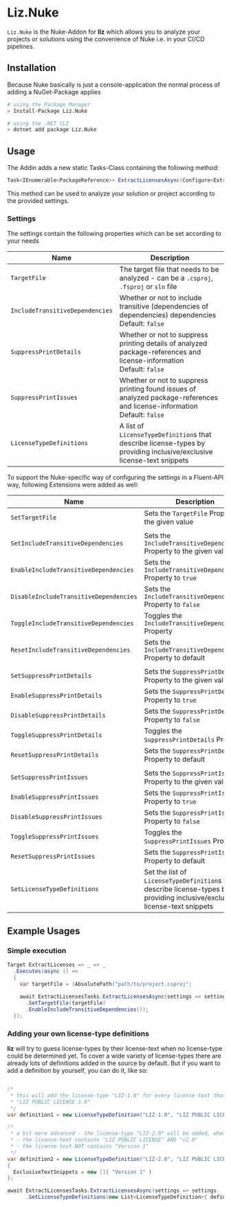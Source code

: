 # Liz.Nuke

`Liz.Nuke` is the Nuke-Addon for **liz** which allows you to analyze your projects or solutions using the convenience of Nuke i.e. in your CI/CD pipelines.

## Installation

Because Nuke basically is just a console-application the normal process of adding a NuGet-Package applies

```bash
# using the Package Manager
> Install-Package Liz.Nuke

# using the .NET CLI
> dotnet add package Liz.Nuke
```

## Usage

The Addin adds a new static Tasks-Class containing the following method:

```cs
Task<IEnumerable<PackageReference>> ExtractLicensesAsync(Configure<ExtractLicensesSettings> configureSettings)
```

This method can be used to analyze your solution or project according to the provided settings.

### Settings

The settings contain the following properties which can be set according to your needs

| Name | Description |
|------|-------------|
| `TargetFile` | The target file that needs to be analyzed - can be a `.csproj`, `.fsproj` or `sln` file |
| `IncludeTransitiveDependencies` | Whether or not to include transitive (dependencies of dependencies) dependencies </br> Default: `false` |
| `SuppressPrintDetails` | Whether or not to suppress printing details of analyzed package-references and license-information </br> Default: `false` |
| `SuppressPrintIssues` | Whether or not to suppress printing found issues of analyzed package-references and license-information </br> Default: `false` |
| `LicenseTypeDefinitions` | A list of `LicenseTypeDefinition`s that describe license-types by providing inclusive/exclusive license-text snippets |

To support the Nuke-specific way of configuring the settings in a Fluent-API way, following Extensions were added as well:

| Name | Description |
|------|-------------|
| `SetTargetFile` | Sets the `TargetFile` Property to the given value |
| | |
| `SetIncludeTransitiveDependencies` | Sets the `IncludeTransitiveDependencies` Property to the given value |
| `EnableIncludeTransitiveDependencies` | Sets the `IncludeTransitiveDependencies` Property to `true` |
| `DisableIncludeTransitiveDependencies` | Sets the `IncludeTransitiveDependencies` Property to `false` |
| `ToggleIncludeTransitiveDependencies` | Toggles the `IncludeTransitiveDependencies` Property |
| `ResetIncludeTransitiveDependencies` | Sets the `IncludeTransitiveDependencies` Property to default |
| | |
| `SetSuppressPrintDetails` | Sets the `SuppressPrintDetails` Property to the given value |
| `EnableSuppressPrintDetails` | Sets the `SuppressPrintDetails` Property to `true` |
| `DisableSuppressPrintDetails` | Sets the `SuppressPrintDetails` Property to `false` |
| `ToggleSuppressPrintDetails` | Toggles the `SuppressPrintDetails` Property |
| `ResetSuppressPrintDetails` | Sets the `SuppressPrintDetails` Property to default |
| | |
| `SetSuppressPrintIssues` | Sets the `SuppressPrintIssues` Property to the given value |
| `EnableSuppressPrintIssues` | Sets the `SuppressPrintIssues` Property to `true` |
| `DisableSuppressPrintIssues` | Sets the `SuppressPrintIssues` Property to `false` |
| `ToggleSuppressPrintIssues` | Toggles the `SuppressPrintIssues` Property |
| `ResetSuppressPrintIssues` | Sets the `SuppressPrintIssues` Property to default |
| `SetLicenseTypeDefinitions` | Set the list of `LicenseTypeDefinition`s that describe license-types by providing inclusive/exclusive license-text snippets |

## Example Usages

### Simple execution

```cs
Target ExtractLicenses => _ => _
  .Executes(async () =>
  {
    var targetFile = (AbsolutePath)"path/to/project.csproj";
    
    await ExtractLicensesTasks.ExtractLicensesAsync(settings => settings
      .SetTargetFile(targetFile)
      .EnableIncludeTransitiveDependencies());
  });
```

### Adding your own license-type definitions

**liz** will try to guess license-types by their license-text when no license-type could be determined yet.
To cover a wide variety of license-types there are already lots of definitions added in the source by default.
But if you want to add a definition by yourself, you can do it, like so:

```cs

/*
 * this will add the license-type "LIZ-1.0" for every license-text that contains the string
 * "LIZ PUBLIC LICENSE 1.0"
 */
var definition1 = new LicenseTypeDefinition("LIZ-1.0", "LIZ PUBLIC LICENSE 1.0");

/*
 * a bit more advanced - the license-type "LIZ-2.0" will be added, when:
 * - the license-text contains "LIZ PUBLIC LICENSE" AND "v2.0"
 * - the license-text NOT contains "Version 1"
 */
var definition2 = new LicenseTypeDefinition("LIZ-2.0", "LIZ PUBLIC LICENSE", "v2.0")
{
  ExclusiveTextSnippets = new []{ "Version 1" }
};

await ExtractLicensesTasks.ExtractLicensesAsync(settings => settings
      .SetLicenseTypeDefinitions(new List<LicenseTypeDefinition>{ definition1, definition2 });

```
